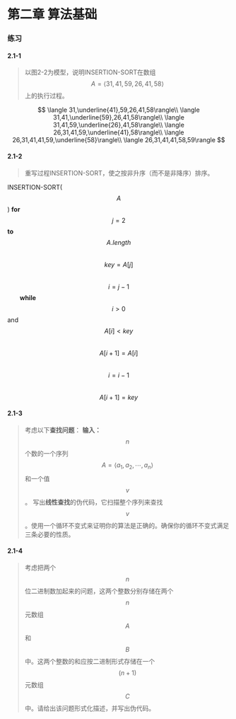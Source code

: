 # 第二章 算法基础

### 练习
#### **2.1-1**
> 以图2-2为模型，说明INSERTION-SORT在数组$$A=\langle 31,41,59,26,41,58\rangle$$上的执行过程。

$$
\langle 31,\underline{41},59,26,41,58\rangle\\
\langle 31,41,\underline{59},26,41,58\rangle\\
\langle 31,41,59,\underline{26},41,58\rangle\\
\langle 26,31,41,59,\underline{41},58\rangle\\
\langle 26,31,41,41,59,\underline{58}\rangle\\
\langle 26,31,41,41,58,59\rangle
$$

#### **2.1-2**
> 重写过程INSERTION-SORT，使之按非升序（而不是非降序）排序。

INSERTION-SORT($$A$$)
**for** $$j=2$$ **to** $$A.length$$
&emsp;&emsp;$$key=A[j]$$
&emsp;&emsp;$$i=j-1$$
&emsp;&emsp;**while** $$i>0$$ and $$A[i]\lt key$$
&emsp;&emsp;&emsp;&emsp;$$A[i+1]=A[i]$$
&emsp;&emsp;&emsp;&emsp;$$i=i-1$$
&emsp;&emsp;$$A[i+1]=key$$

#### **2.1-3**
> 考虑以下**查找问题**：
**输入：**$$n$$个数的一个序列$$A=\langle a_1,a_2,\cdots,a_n\rangle$$和一个值$$v$$。
写出**线性查找**的伪代码，它扫描整个序列来查找$$v$$。使用一个循环不变式来证明你的算法是正确的。确保你的循环不变式满足三条必要的性质。

#### **2.1-4**
> 考虑把两个$$n$$位二进制数加起来的问题，这两个整数分别存储在两个$$n$$元数组$$A$$和$$B$$中。这两个整数的和应按二进制形式存储在一个$$(n+1)$$元数组$$C$$中。请给出该问题形式化描述，并写出伪代码。